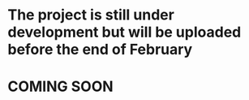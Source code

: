 # The project is still under development but will be uploaded before the end of February

# COMING SOON
